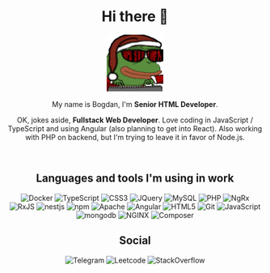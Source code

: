 <h1 align="center">Hi there 👋</h1>

<p align="center">
  <img src="hacker-pepe.gif" alt="Coding pepe" />
</p>
<p align="center">My name is Bogdan, I'm <b>Senior HTML Developer</b>.</p>
<p align="center">OK, jokes aside, <b>Fullstack Web Developer</b>. Love coding in JavaScript / TypeScript and using Angular (also planning to get into React). Also working with PHP on backend, but I'm trying to leave it in favor of Node.js.</p>

<br>
<h2 align="center">Languages and tools I'm using in work</h2>

<p align="center">
  <img alt="Docker" src="https://img.shields.io/badge/-Docker-2496ED?style=flat-square&logo=Docker&logoColor=white" />
  <img alt="TypeScript" src="https://img.shields.io/badge/-TypeScript-3178C6?style=flat-square&logo=TypeScript&logoColor=white" />
  <img alt="CSS3" src="https://img.shields.io/badge/-CSS-1572B6?style=flat-square&logo=CSS3&logoColor=white" />
  <img alt="JQuery" src="https://img.shields.io/badge/-jQuery-0769AD?style=flat-square&logo=JQuery&logoColor=white" />
  <img alt="MySQL" src="https://img.shields.io/badge/-MySQL-4479A1?style=flat-square&logo=MySQL&logoColor=white" />
  <img alt="PHP" src="https://img.shields.io/badge/-PHP-777BB4?style=flat-square&logo=PHP&logoColor=white" />
  <img alt="NgRx" src="https://img.shields.io/badge/-NgRx-ba2bd2?style=flat-square&logo=ReactiveX&logoColor=white" />
  <img alt="RxJS" src="https://img.shields.io/badge/-RxJS-e01d85?style=flat-square&logo=ReactiveX&logoColor=white" />
  <img alt="nestjs" src="https://img.shields.io/badge/-NestJS-E0234E?style=flat-square&logo=nestjs&logoColor=white" />
  <img alt="npm" src="https://img.shields.io/badge/-npm-CB3837?style=flat-square&logo=npm&logoColor=white" />
  <img alt="Apache" src="https://img.shields.io/badge/-Apache-D22128?style=flat-square&logo=Apache&logoColor=white" />
  <img alt="Angular" src="https://img.shields.io/badge/-Angular-DD0031?style=flat-square&logo=Angular&logoColor=white" />
  <img alt="HTML5" src="https://img.shields.io/badge/-HTML-E34F26?style=flat-square&logo=HTML5&logoColor=white" />
  <img alt="Git" src="https://img.shields.io/badge/-Git-F05032?style=flat-square&logo=Git&logoColor=white" />
  <img alt="JavaScript" src="https://img.shields.io/badge/-JavaScript-F7DF1E?style=flat-square&logo=JavaScript&logoColor=0d1117" />
  <img alt="mongodb" src="https://img.shields.io/badge/-MongoDB-47A248?style=flat-square&logo=mongodb&logoColor=white" />
  <img alt="NGINX" src="https://img.shields.io/badge/-NGINX-009639?style=flat-square&logo=NGINX&logoColor=white" />
  <img alt="Composer" src="https://img.shields.io/badge/-Composer-885630?style=flat-square&logo=Composer&logoColor=white" />
</p>

<h2 align="center">Social</h2>
<p align="center">
  <img alt="Telegram" src="https://img.shields.io/badge/-braguzin-26A5E4?style=for-the-badge&logo=Telegram&logoColor=white" />
  <img alt="Leetcode" src="https://img.shields.io/badge/-boguchar-FFA116?style=for-the-badge&logo=Leetcode&logoColor=white" />
  <img alt="StackOverflow" src="https://img.shields.io/badge/-boguchar-F58025?style=for-the-badge&logo=StackOverflow&logoColor=white" />
</p>
